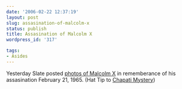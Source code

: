 ```yaml
---
date: '2006-02-22 12:37:19'
layout: post
slug: assasination-of-malcolm-x
status: publish
title: Assasination of Malcolm X
wordpress_id: '317'

tags:
- Asides
---
```


Yesterday Slate posted [photos of Malcolm X](http://todayspictures.slate.com/20060221/) in rememberance of his assasination February 21, 1965. (Hat Tip to [Chapati Mystery](http://www.chapatimystery.com/archives/noted/dear_malcolm.html))
